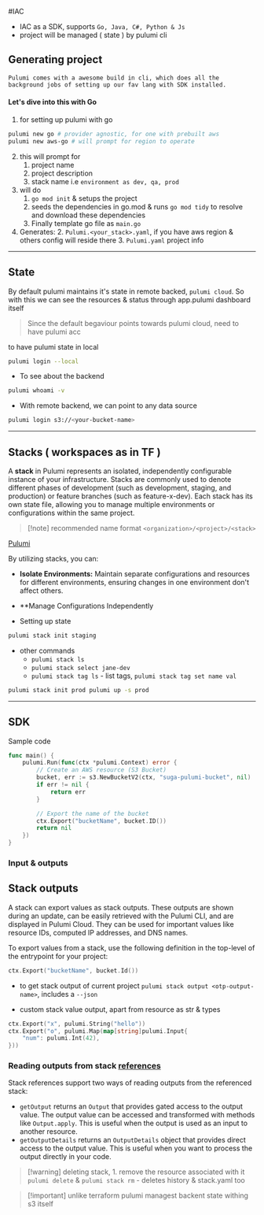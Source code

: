 
#IAC 

- IAC as a SDK, supports `Go, Java, C#, Python & Js`
- project will be managed ( state ) by pulumi cli 

## Generating project
	Pulumi comes with a awesome build in cli, which does all the background jobs of setting up our fav lang with SDK installed.

#### Let's dive into this with Go
1. for setting up pulumi with go
```bash
pulumi new go # provider agnostic, for one with prebuilt aws
pulumi new aws-go # will prompt for region to operate
```
2. this will prompt for 
	1. project name 
	2. project description
	3. stack name i.e `environment as dev, qa, prod`
3. will do 
	1. `go mod init` & setups the project
	2. seeds the dependencies in go.mod & runs `go mod tidy` to resolve and download these dependencies
	3. Finally template go file as `main.go`
4. Generates:
	2. `Pulumi.<your_stack>.yaml`, if you have aws region & others config will reside there
	3. `Pulumi.yaml` project info

--- 

## State

By default pulumi maintains it's state in remote backed, `pulumi cloud`. So with this we can see the resources & status through app.pulumi dashboard itself

> Since the default begaviour points towards pulumi cloud, need to have pulumi acc

to have pulumi state in local
```bash
pulumi login --local
```

- To see about the backend 
```bash
pulumi whoami -v
```

- With remote backend, we can point to any data source
```bash
pulumi login s3://<your-bucket-name>
```

---

## Stacks ( workspaces as in TF )
A **stack** in Pulumi represents an isolated, independently configurable instance of your infrastructure. Stacks are commonly used to denote different phases of development (such as development, staging, and production) or feature branches (such as feature-x-dev). Each stack has its own state file, allowing you to manage multiple environments or configurations within the same project.

> [!note]  recommended name format `<organization>/<project>/<stack>`

[Pulumi](https://www.pulumi.com/docs/iac/concepts/stacks/)

By utilizing stacks, you can:

- **Isolate Environments:** Maintain separate configurations and resources for different environments, ensuring changes in one environment don't affect others.
    
- **Manage Configurations Independently


- Setting up state

```bash
pulumi stack init staging
```
- other commands
	- `pulumi stack ls`
	- `pulumi stack select jane-dev`
	- `pulumi stack tag ls` - list tags, `pulumi stack tag set name val` 
```bash
pulumi stack init prod pulumi up -s prod
```

---
## SDK
Sample code
```go
func main() {
	pulumi.Run(func(ctx *pulumi.Context) error {
		// Create an AWS resource (S3 Bucket)
		bucket, err := s3.NewBucketV2(ctx, "suga-pulumi-bucket", nil)
		if err != nil {
			return err
		}

		// Export the name of the bucket
		ctx.Export("bucketName", bucket.ID())
		return nil
	})
}
```


### Input & outputs
## Stack outputs
A stack can export values as stack outputs. These outputs are shown during an update, can be easily retrieved with the Pulumi CLI, and are displayed in Pulumi Cloud. They can be used for important values like resource IDs, computed IP addresses, and DNS names.

To export values from a stack, use the following definition in the top-level of the entrypoint for your project:
```go
ctx.Export("bucketName", bucket.Id())
```

- to get stack output of current project
`pulumi stack output <otp-output-name>`, includes a `--json` 

- custom stack value output, apart from resource as str & types
```go
ctx.Export("x", pulumi.String("hello"))
ctx.Export("o", pulumi.Map(map[string]pulumi.Input{
    "num": pulumi.Int(42),
}))
```

### Reading outputs from stack [references](https://www.pulumi.com/docs/iac/concepts/stacks/#reading-outputs-from-stack-references)

Stack references support two ways of reading outputs from the referenced stack:

- `getOutput` returns an `Output` that provides gated access to the output value. The output value can be accessed and transformed with methods like `Output.apply`. This is useful when the output is used as an input to another resource.
- `getOutputDetails` returns an `OutputDetails` object that provides direct access to the output value. This is useful when you want to process the output directly in your code.


> [!warning] deleting stack, 1. remove the resource associated with it `pulumi delete` & `pulumi stack rm` - deletes history & stack.yaml too


>[!important] unlike terraform pulumi managest backent state withing s3 itself
